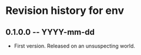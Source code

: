 # Revision history for env

## 0.1.0.0 -- YYYY-mm-dd

* First version. Released on an unsuspecting world.
